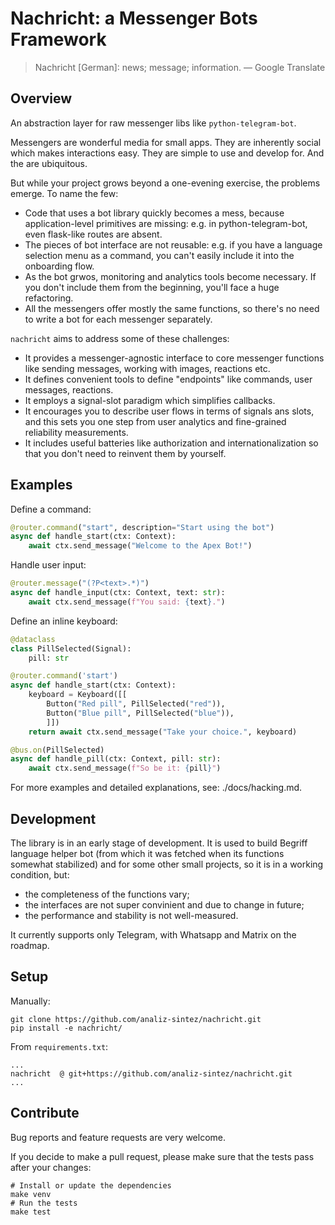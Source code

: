 # Nachricht: a Messenger Bots Framework

> Nachricht [German]: news; message; information.
> — Google Translate

## Overview

An abstraction layer for raw messenger libs like `python-telegram-bot`.

Messengers are wonderful media for small apps. They are inherently social which makes interactions easy. They are simple to use and develop for. And the are ubiquitous.

But while your project grows beyond a one-evening exercise, the problems emerge. To name the few:

* Code that uses a bot library quickly becomes a mess, because application-level primitives are missing: e.g. in python-telegram-bot, even flask-like routes are absent.
* The pieces of bot interface are not reusable: e.g. if you have a language selection menu as a command, you can't easily include it into the onboarding flow.
* As the bot grwos, monitoring and analytics tools become necessary. If you don't include them from the beginning, you'll face a huge refactoring.
* All the messengers offer mostly the same functions, so there's no need to write a bot for each messenger separately.

`nachricht` aims to address some of these challenges:

* It provides a messenger-agnostic interface to core messenger functions like sending messages, working with images, reactions etc.
* It defines convenient tools to define "endpoints" like commands, user messages, reactions.
* It employs a signal-slot paradigm which simplifies callbacks.
* It encourages you to describe user flows in terms of signals ans slots, and this sets you one step from user analytics and fine-grained reliability measurements.
* It includes useful batteries like authorization and internationalization so that you don't need to reinvent them by yourself.

## Examples

Define a command:
```python
@router.command("start", description="Start using the bot")
async def handle_start(ctx: Context):
    await ctx.send_message("Welcome to the Apex Bot!")
```

Handle user input:
```python
@router.message("(?P<text>.*)")
async def handle_input(ctx: Context, text: str):
    await ctx.send_message(f"You said: {text}.")
```

Define an inline keyboard:
```python
@dataclass
class PillSelected(Signal):
    pill: str

@router.command('start')
async def handle_start(ctx: Context):
    keyboard = Keyboard([[
		Button("Red pill", PillSelected("red")),
		Button("Blue pill", PillSelected("blue")),
		]])
    return await ctx.send_message("Take your choice.", keyboard)

@bus.on(PillSelected)
async def handle_pill(ctx: Context, pill: str):
    await ctx.send_message(f"So be it: {pill}")
```

For more examples and detailed explanations, see: ./docs/hacking.md.

## Development

The library is in an early stage of development. It is used to build Begriff language helper bot (from which it was fetched when its functions somewhat stabilized) and for some other small projects, so it is in a working condition, but:

* the completeness of the functions vary;
* the interfaces are not super convinient and due to change in future;
* the performance and stability is not well-measured.

It currently supports only Telegram, with Whatsapp and Matrix on the roadmap.

## Setup

Manually:
```
git clone https://github.com/analiz-sintez/nachricht.git
pip install -e nachricht/
```

From `requirements.txt`:
```
...
nachricht  @ git+https://github.com/analiz-sintez/nachricht.git
...
```

## Contribute

Bug reports and feature requests are very welcome.

If you decide to make a pull request, please make sure that the tests pass after your changes:

```
# Install or update the dependencies
make venv
# Run the tests
make test
```

